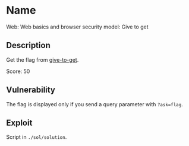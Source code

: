 # Name

Web: Web basics and browser security model: Give to get

## Description

Get the flag from [give-to-get](http://141.85.224.118:8084/give-to-get/).

Score: 50

## Vulnerability

The flag is displayed only if you send a query parameter with `?ask=flag`.

## Exploit

Script in `./sol/solution`.
